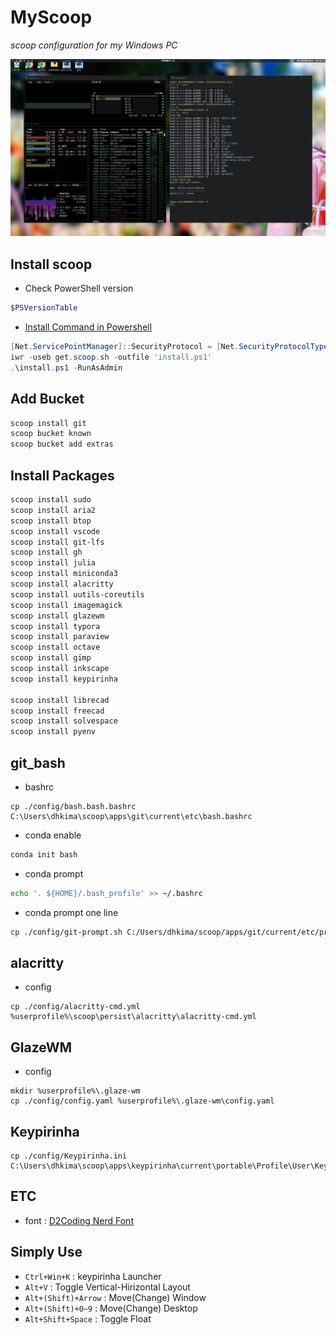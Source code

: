 # MyScoop

_scoop configuration for my Windows PC_

![GlazeWM](GlazeWM.png)

## Install scoop

* Check PowerShell version

```powershell
$PSVersionTable
```

* [Install Command in Powershell](https://stackoverflow.com/questions/74870579/error-installing-scoop-command-line-installer)

```powershell
[Net.ServicePointManager]::SecurityProtocol = [Net.SecurityProtocolType]::Tls12
iwr -useb get.scoop.sh -outfile 'install.ps1'
.\install.ps1 -RunAsAdmin
```

## Add Bucket

```powershell
scoop install git
scoop bucket known
scoop bucket add extras
```

## Install Packages

```powershell
scoop install sudo
scoop install aria2
scoop install btop
scoop install vscode
scoop install git-lfs
scoop install gh
scoop install julia
scoop install miniconda3
scoop install alacritty
scoop install uutils-coreutils
scoop install imagemagick
scoop install glazewm
scoop install typora
scoop install paraview
scoop install octave
scoop install gimp
scoop install inkscape
scoop install keypirinha

scoop install librecad
scoop install freecad
scoop install solvespace
scoop install pyenv
```

## git_bash

* bashrc

```
cp ./config/bash.bash.bashrc C:\Users\dhkima\scoop\apps\git\current\etc\bash.bashrc
```

* conda enable

```bash
conda init bash
```

* conda prompt

```bash
echo '. ${HOME}/.bash_profile' >> ~/.bashrc
```

- conda prompt one line

```bash
cp ./config/git-prompt.sh C:/Users/dhkima/scoop/apps/git/current/etc/profile.d/git-prompt.sh
```

## alacritty

* config

```
cp ./config/alacritty-cmd.yml %userprofile%\scoop\persist\alacritty\alacritty-cmd.yml
```

## GlazeWM

* config

```
mkdir %userprofile%\.glaze-wm
cp ./config/config.yaml %userprofile%\.glaze-wm\config.yaml
```

## Keypirinha

```
cp ./config/Keypirinha.ini
C:\Users\dhkima\scoop\apps\keypirinha\current\portable\Profile\User\Keypirinha.ini
```

## ETC

* font : [D2Coding Nerd Font](https://github.com/kelvinks/D2Coding_Nerd/raw/master/D2Coding%20v.1.3.2%20Nerd%20Font%20Complete.ttf)


## Simply Use

* `Ctrl+Win+K` : keypirinha Launcher
* `Alt+V` : Toggle Vertical-Hirizontal Layout
* `Alt+(Shift)+Arrow` : Move(Change) Window
* `Alt+(Shift)+0~9` : Move(Change) Desktop
* `Alt+Shift+Space` : Toggle Float

